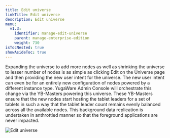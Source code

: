 ```yaml
---
title: Edit universe
linkTitle: Edit universe
description: Edit universe
menu:
  v1.3:
    identifier: manage-edit-universe
    parent: manage-enterprise-edition
    weight: 730
isTocNested: true
showAsideToc: true
---
```


Expanding the universe to add more nodes as well as shrinking the universe to lesser number of nodes is as simple as clicking Edit on the Universe page and then providing the new user intent for the universe. The new user intent can even be for an entirely new configuration of nodes powered by a different instance type. YugaWare Admin Console will orchestrate this change via the YB-Masters powering this universe. These YB-Masters ensure that the new nodes start hosting the tablet leaders for a set of tablets in such a way that the tablet leader count remains evenly balanced across all the available nodes. This background data replication is undertaken in anthrottled manner so that the foreground applications are never impacted.

![Edit universe](/images/ee/edit-univ.png)
